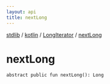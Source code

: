 ```yaml
---
layout: api
title: nextLong
---
```

[stdlib](../../index.md) / [kotlin](../index.md) / [LongIterator](index.md) / [nextLong](nextLong.md)

# nextLong

```
abstract public fun nextLong(): Long
```

